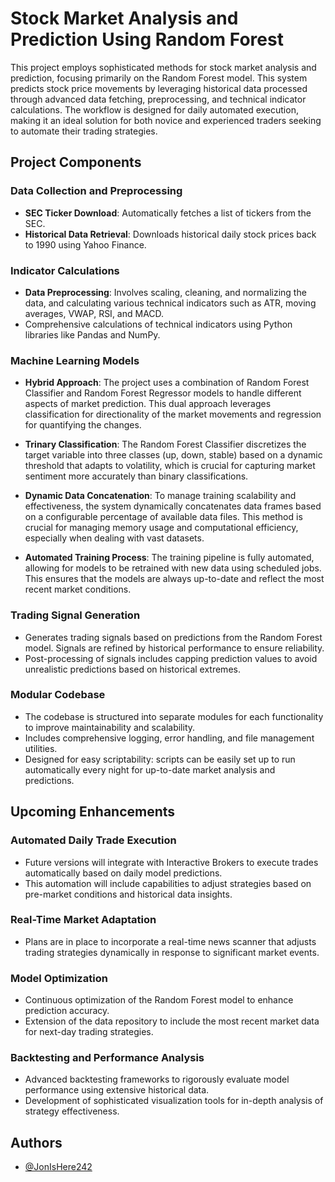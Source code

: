 # Stock Market Analysis and Prediction Using Random Forest

This project employs sophisticated methods for stock market analysis and prediction, focusing primarily on the Random Forest model. This system predicts stock price movements by leveraging historical data processed through advanced data fetching, preprocessing, and technical indicator calculations. The workflow is designed for daily automated execution, making it an ideal solution for both novice and experienced traders seeking to automate their trading strategies.

## Project Components

### Data Collection and Preprocessing
- **SEC Ticker Download**: Automatically fetches a list of tickers from the SEC.
- **Historical Data Retrieval**: Downloads historical daily stock prices back to 1990 using Yahoo Finance.

### Indicator Calculations
- **Data Preprocessing**: Involves scaling, cleaning, and normalizing the data, and calculating various technical indicators such as ATR, moving averages, VWAP, RSI, and MACD.
- Comprehensive calculations of technical indicators using Python libraries like Pandas and NumPy.

### Machine Learning Models
- **Hybrid Approach**: The project uses a combination of Random Forest Classifier and Random Forest Regressor models to handle different aspects of market prediction. This dual approach leverages classification for directionality of the market movements and regression for quantifying the changes.

- **Trinary Classification**: The Random Forest Classifier discretizes the target variable into three classes (up, down, stable) based on a dynamic threshold that adapts to volatility, which is crucial for capturing market sentiment more accurately than binary classifications.

- **Dynamic Data Concatenation**: To manage training scalability and effectiveness, the system dynamically concatenates data frames based on a configurable percentage of available data files. This method is crucial for managing memory usage and computational efficiency, especially when dealing with vast datasets.

- **Automated Training Process**: The training pipeline is fully automated, allowing for models to be retrained with new data using scheduled jobs. This ensures that the models are always up-to-date and reflect the most recent market conditions.

### Trading Signal Generation
- Generates trading signals based on predictions from the Random Forest model. Signals are refined by historical performance to ensure reliability.
- Post-processing of signals includes capping prediction values to avoid unrealistic predictions based on historical extremes.

### Modular Codebase
- The codebase is structured into separate modules for each functionality to improve maintainability and scalability.
- Includes comprehensive logging, error handling, and file management utilities.
- Designed for easy scriptability: scripts can be easily set up to run automatically every night for up-to-date market analysis and predictions.

## Upcoming Enhancements

### Automated Daily Trade Execution
- Future versions will integrate with Interactive Brokers to execute trades automatically based on daily model predictions.
- This automation will include capabilities to adjust strategies based on pre-market conditions and historical data insights.

### Real-Time Market Adaptation
- Plans are in place to incorporate a real-time news scanner that adjusts trading strategies dynamically in response to significant market events.

### Model Optimization
- Continuous optimization of the Random Forest model to enhance prediction accuracy.
- Extension of the data repository to include the most recent market data for next-day trading strategies.

### Backtesting and Performance Analysis
- Advanced backtesting frameworks to rigorously evaluate model performance using extensive historical data.
- Development of sophisticated visualization tools for in-depth analysis of strategy effectiveness.

## Authors
- [@JonIsHere242](https://github.com/JonIsHere242)